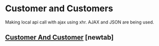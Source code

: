 # Customer and Customers 
Making local api call with ajax using xhr. AJAX and JSON are being used.


## [ Customer And Customer](https://gerardinhoo.github.io/ajax_json/) [newtab]









